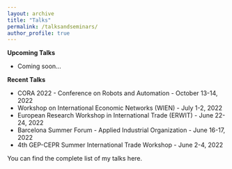 ```yaml
---
layout: archive
title: "Talks"
permalink: /talksandseminars/
author_profile: true
---
```


**Upcoming Talks**
- Coming soon...

 
**Recent Talks**
- <a href="https://www.wiwi.uni-frankfurt.de/abteilungen/eq/professoren/klump/cora-2022-conference.html" style="text-decoration: none" target="_blank">CORA 2022 - Conference on Robots and Automation</a> - October 13-14, 2022
- <a href="https://drive.google.com/file/d/1-J4KU2VruEpyiyeOs79B9Trz_iZ2YSId/view" style="text-decoration: none" target="_blank">Workshop on International Economic Networks (WIEN)</a> - July 1-2, 2022
 - <a href="https://cepr.org/erwit2022/programme" style="text-decoration: none" target="_blank">European Research Workshop in International Trade (ERWIT)</a> - June 22-24, 2022
 - <a href="https://events.bse.eu/live/files/3701-sf2022-program-applied-industrial-organization" style="text-decoration: none" target="_blank">Barcelona Summer Forum - Applied Industrial Organization</a> - June 16-17, 2022
 - <a href="https://www.nottingham.ac.uk/gep/documents/conferences/2021-22/trade-conference-programme-final.pdf" style="text-decoration: none" target="_blank">4th GEP-CEPR Summer International Trade Workshop</a> - June 2-4, 2022


You can find the complete list of my talks <a href="https://github.com/fabrizioleone/Resume/raw/main/CV_FL.pdf" style="text-decoration: none" target="_blank">here</a>.
